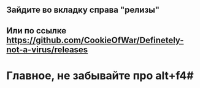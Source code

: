 ## Зайдите во вкладку справа "релизы"
## Или по ссылке https://github.com/CookieOfWar/Definetely-not-a-virus/releases
# Главное, не забывайте про alt+f4#
